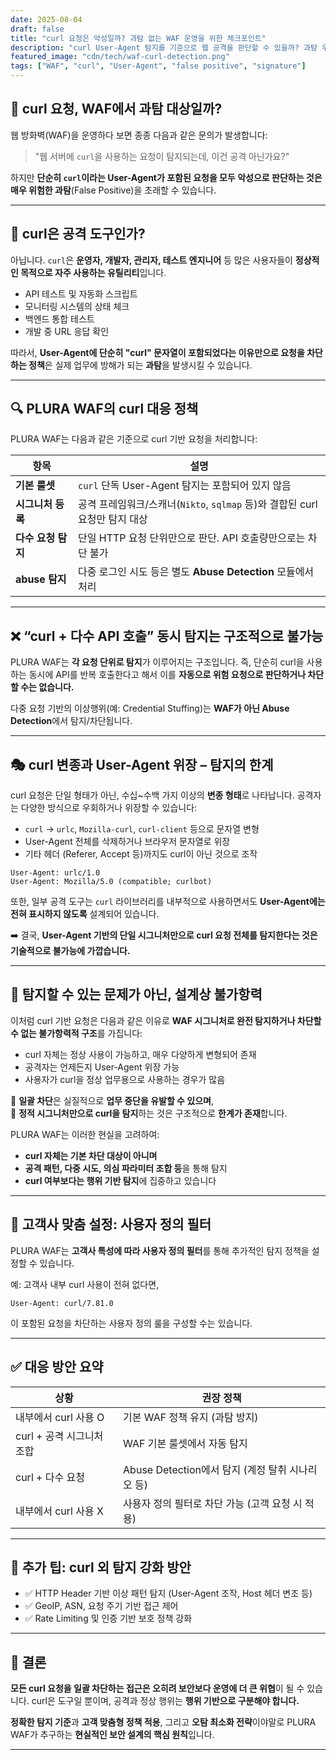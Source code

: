 ```yaml
---
date: 2025-08-04  
draft: false  
title: "curl 요청은 악성일까? 과탐 없는 WAF 운영을 위한 체크포인트"  
description: "curl User-Agent 탐지를 기준으로 웹 공격을 판단할 수 있을까? 과탐 우려와 실제 대응 방안을 PLURA WAF 기준으로 정리합니다."  
featured_image: "cdn/tech/waf-curl-detection.png"  
tags: ["WAF", "curl", "User-Agent", "false positive", "signature"]  
---
```


## 🧪 curl 요청, WAF에서 과탐 대상일까?

웹 방화벽(WAF)을 운영하다 보면 종종 다음과 같은 문의가 발생합니다:

> "웹 서버에 `curl`을 사용하는 요청이 탐지되는데, 이건 공격 아닌가요?"

하지만 **단순히 `curl`이라는 User-Agent가 포함된 요청을 모두 악성으로 판단하는 것은 매우 위험한 과탐**(False Positive)을 초래할 수 있습니다.

---

## 🤔 curl은 공격 도구인가?

아닙니다. `curl`은 **운영자, 개발자, 관리자, 테스트 엔지니어** 등 많은 사용자들이 **정상적인 목적으로 자주 사용하는 유틸리티**입니다.

* API 테스트 및 자동화 스크립트
* 모니터링 시스템의 상태 체크
* 백엔드 통합 테스트
* 개발 중 URL 응답 확인

따라서, **User-Agent에 단순히 "curl" 문자열이 포함되었다는 이유만으로 요청을 차단하는 정책**은 실제 업무에 방해가 되는 **과탐**을 발생시킬 수 있습니다.

---

## 🔍 PLURA WAF의 curl 대응 정책

PLURA WAF는 다음과 같은 기준으로 curl 기반 요청을 처리합니다:

| 항목           | 설명                                                    |
| ------------ | ----------------------------------------------------- |
| **기본 룰셋**    | `curl` 단독 User-Agent 탐지는 포함되어 있지 않음                   |
| **시그니처 등록**  | 공격 프레임워크/스캐너(`Nikto`, `sqlmap` 등)와 결합된 curl 요청만 탐지 대상 |
| **다수 요청 탐지** | 단일 HTTP 요청 단위만으로 판단. API 호출량만으로는 차단 불가                |
| **abuse 탐지** | 다중 로그인 시도 등은 별도 **Abuse Detection** 모듈에서 처리           |

---

## ❌ “curl + 다수 API 호출” 동시 탐지는 구조적으로 불가능

PLURA WAF는 **각 요청 단위로 탐지**가 이루어지는 구조입니다.
즉, 단순히 curl을 사용하는 동시에 API를 반복 호출한다고 해서 이를 **자동으로 위험 요청으로 판단하거나 차단할 수는 없습니다.**

다중 요청 기반의 이상행위(예: Credential Stuffing)는 **WAF가 아닌 Abuse Detection**에서 탐지/차단됩니다.

---

## 🎭 curl 변종과 User-Agent 위장 – 탐지의 한계

curl 요청은 단일 형태가 아닌, 수십\~수백 가지 이상의 **변종 형태**로 나타납니다. 공격자는 다양한 방식으로 우회하거나 위장할 수 있습니다:

* `curl` → `urlc`, `Mozilla-curl`, `curl-client` 등으로 문자열 변형
* User-Agent 전체를 삭제하거나 브라우저 문자열로 위장
* 기타 헤더 (Referer, Accept 등)까지도 curl이 아닌 것으로 조작

```http
User-Agent: urlc/1.0
User-Agent: Mozilla/5.0 (compatible; curlbot)
```

또한, 일부 공격 도구는 `curl` 라이브러리를 내부적으로 사용하면서도 **User-Agent에는 전혀 표시하지 않도록** 설계되어 있습니다.

➡️ 결국, **User-Agent 기반의 단일 시그니처만으로 curl 요청 전체를 탐지한다는 것은 기술적으로 불가능에 가깝습니다.**

---

## 🚫 탐지할 수 있는 문제가 아닌, 설계상 불가항력

이처럼 curl 기반 요청은 다음과 같은 이유로 **WAF 시그니처로 완전 탐지하거나 차단할 수 없는 불가항력적 구조**를 가집니다:

* curl 자체는 정상 사용이 가능하고, 매우 다양하게 변형되어 존재
* 공격자는 언제든지 User-Agent 위장 가능
* 사용자가 curl을 정상 업무용으로 사용하는 경우가 많음

📌 **일괄 차단**은 실질적으로 **업무 중단을 유발할 수 있으며**,  
📌 **정적 시그니처만으로 curl을 탐지**하는 것은 구조적으로 **한계가 존재**합니다.

PLURA WAF는 이러한 현실을 고려하여:

* **curl 자체는 기본 차단 대상이 아니며**
* **공격 패턴, 다중 시도, 의심 파라미터 조합 등**을 통해 탐지
* **curl 여부보다는 행위 기반 탐지**에 집중하고 있습니다

---

## 🧩 고객사 맞춤 설정: 사용자 정의 필터

PLURA WAF는 **고객사 특성에 따라 사용자 정의 필터**를 통해 추가적인 탐지 정책을 설정할 수 있습니다.

예: 고객사 내부 curl 사용이 전혀 없다면,

```http
User-Agent: curl/7.81.0
```

이 포함된 요청을 차단하는 사용자 정의 룰을 구성할 수는 있습니다.

---

## ✅ 대응 방안 요약

| 상황                | 권장 정책                               |
| ----------------- | ----------------------------------- |
| 내부에서 curl 사용 O    | 기본 WAF 정책 유지 (과탐 방지)                |
| curl + 공격 시그니처 조합 | WAF 기본 룰셋에서 자동 탐지                   |
| curl + 다수 요청      | Abuse Detection에서 탐지 (계정 탈취 시나리오 등) |
| 내부에서 curl 사용 X    | 사용자 정의 필터로 차단 가능 (고객 요청 시 적용)       |

---

## 🔐 추가 팁: curl 외 탐지 강화 방안

* ✅ HTTP Header 기반 이상 패턴 탐지 (User-Agent 조작, Host 헤더 변조 등)
* ✅ GeoIP, ASN, 요청 주기 기반 접근 제어
* ✅ Rate Limiting 및 인증 기반 보호 정책 강화

---

## 📌 결론

**모든 curl 요청을 일괄 차단하는 접근은 오히려 보안보다 운영에 더 큰 위협**이 될 수 있습니다.
curl은 도구일 뿐이며, 공격과 정상 행위는 **행위 기반으로 구분해야 합니다.**

**정확한 탐지 기준**과 **고객 맞춤형 정책 적용**, 그리고 **오탐 최소화 전략**이야말로
PLURA WAF가 추구하는 **현실적인 보안 설계의 핵심 원칙**입니다.

---
